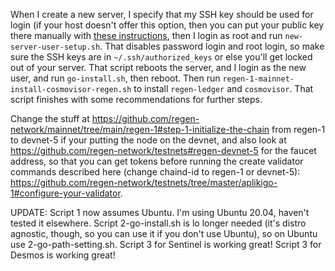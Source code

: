When I create a new server, I specify that my SSH key should be used for login (if your host doesn't offer this option, then you can put your public key there manually with [these instructions](https://linuxhandbook.com/add-ssh-public-key-to-server/), then I login as root and run `new-server-user-setup.sh`. That disables password login and root login, so make sure the SSH keys are in `~/.ssh/authorized_keys` or else you'll get locked out of your server. That script reboots the server, and I login as the new user, and run `go-install.sh`, then reboot. Then run `regen-1-mainnet-install-cosmovisor-regen.sh` to install `regen-ledger` and `cosmovisor`. That script finishes with some recommendations for further steps.

Change the stuff at https://github.com/regen-network/mainnet/tree/main/regen-1#step-1-initialize-the-chain from regen-1 to devnet-5 if your putting the node on the devnet, and also look at https://github.com/regen-network/testnets#regen-devnet-5 for the faucet address, so that you can get tokens before running the create validator commands described here (change chaind-id to regen-1 or devnet-5): https://github.com/regen-network/testnets/tree/master/aplikigo-1#configure-your-validator.

UPDATE:
Script 1 now assumes Ubuntu. I'm using Ubuntu 20.04, haven't tested it elsewhere.
Script 2-go-install.sh is lo longer needed (it's distro agnostic, though, so you can use it if you don't use Ubuntu), so on Ubuntu use 2-go-path-setting.sh. Script 3 for Sentinel is working great!
Script 3 for Desmos is working great!
